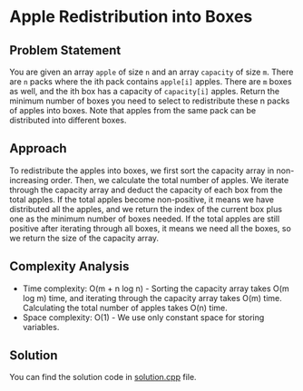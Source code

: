 # Apple Redistribution into Boxes

## Problem Statement
You are given an array `apple` of size `n` and an array `capacity` of size `m`. There are `n` packs where the ith pack contains `apple[i]` apples. There are `m` boxes as well, and the ith box has a capacity of `capacity[i]` apples. Return the minimum number of boxes you need to select to redistribute these n packs of apples into boxes. Note that apples from the same pack can be distributed into different boxes.

## Approach
To redistribute the apples into boxes, we first sort the capacity array in non-increasing order. Then, we calculate the total number of apples. We iterate through the capacity array and deduct the capacity of each box from the total apples. If the total apples become non-positive, it means we have distributed all the apples, and we return the index of the current box plus one as the minimum number of boxes needed. If the total apples are still positive after iterating through all boxes, it means we need all the boxes, so we return the size of the capacity array.

## Complexity Analysis
- Time complexity: O(m + n log n) - Sorting the capacity array takes O(m log m) time, and iterating through the capacity array takes O(m) time. Calculating the total number of apples takes O(n) time.
- Space complexity: O(1) - We use only constant space for storing variables.

## Solution
You can find the solution code in [solution.cpp](solution.cpp) file.

